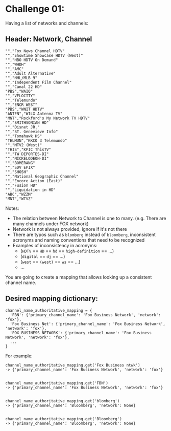 Challenge 01:
=============

Having a list of networks and channels:

## Header: Network, Channel
```
"","Fox News Channel HDTV"
"","Showtime Showcase HDTV (West)"
"","HBO HDTV On Demand"
"","WHDH"
"","AMC"
"","Adult Alternative"
"","NHL/MLB 9"
"","Independent Film Channel"
"","Canal 22 HD"
"PBS","WAIQ"
"","VELOCITY"
"","Telemundo"
"","ENCR WEST"
"PBS","WNIT HDTV"
"ANTEN","WILX Antenna TV"
"MNT","Rockford's My Network TV HDTV"
"","SMITHSONIAN HD"
"","Disnet JR."
"","ST. Genevieve Info"
"","Tomahawk HS"
"TELMUN","KKCO 3 Telemundo"
"","MTV2 (West)"
"THIS","KPIC ThisTV"
"","TW DEPORTES-DI"
"","NICKELODEON-DI"
"","BOMERANG"
"","SDV EPIX"
"","SHOSH"
"","National Geographic Channel"
"","Encore Action (East)"
"","Fusion HD"
"","Liquidation in HD"
"ABC","WZZM"
"MNT","WTVZ"
```

Notes: 
- The relation between Network to Channel is one to many. (e.g. There are many channels under FOX network)
- Network is not always provided, ignore if it's not there
- There are typos such as `blomberg` instead of `bloomberg`, inconsistent acronyms and naming conventions that need to be recognized
- Examples of inconsistency in acronyms:
  - (`HDTV` == `HD` == `hd` == `high-definition` == ...)
  - (`digital` == `dj` == ...)
  - (`west` == `(west)` == `ws` == ...)
  - ...

You are going to create a mapping that allows looking up a consistent channel name.

## Desired mapping dictionary:

```
channel_name_authoritative_mapping = {
  'FBN': {'primary_channel_name': 'Fox Business Network', 'network': 'fox'},
  'Fox Business Net': {'primary_channel_name': 'Fox Business Network', 'network': 'fox'},
  'FOX BUSINESS NETWORK': {'primary_channel_name': 'Fox Business Network', 'network': 'fox'},
  ...
}

```


For example:
```
channel_name_authoritative_mapping.get('Fox Business ntwk')
-> {'primary_channel_name': 'Fox Business Network', 'network': 'fox'}


channel_name_authoritative_mapping.get('FBN')
-> {'primary_channel_name': 'Fox Business Network', 'network': 'fox'}


channel_name_authoritative_mapping.get('blomberg')
-> {'primary_channel_name': 'Bloomberg', 'network': None}


channel_name_authoritative_mapping.get('Bloomberg')
-> {'primary_channel_name': 'Bloomberg', 'network': None}


```
